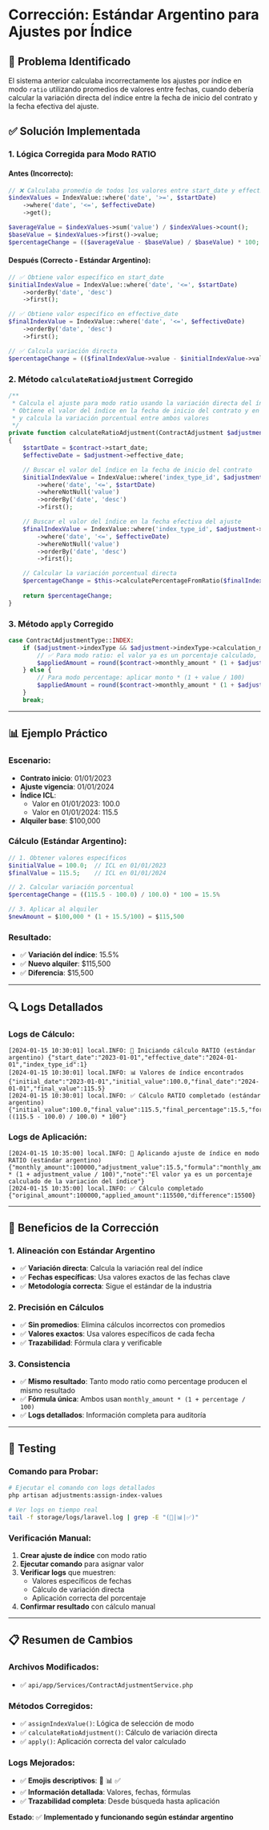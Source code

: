 # Corrección: Estándar Argentino para Ajustes por Índice

## 🎯 **Problema Identificado**

El sistema anterior calculaba incorrectamente los ajustes por índice en modo `ratio` utilizando promedios de valores entre fechas, cuando debería calcular la variación directa del índice entre la fecha de inicio del contrato y la fecha efectiva del ajuste.

## ✅ **Solución Implementada**

### **1. Lógica Corregida para Modo RATIO**

#### **Antes (Incorrecto):**
```php
// ❌ Calculaba promedio de todos los valores entre start_date y effective_date
$indexValues = IndexValue::where('date', '>=', $startDate)
    ->where('date', '<=', $effectiveDate)
    ->get();

$averageValue = $indexValues->sum('value') / $indexValues->count();
$baseValue = $indexValues->first()->value;
$percentageChange = (($averageValue - $baseValue) / $baseValue) * 100;
```

#### **Después (Correcto - Estándar Argentino):**
```php
// ✅ Obtiene valor específico en start_date
$initialIndexValue = IndexValue::where('date', '<=', $startDate)
    ->orderBy('date', 'desc')
    ->first();

// ✅ Obtiene valor específico en effective_date  
$finalIndexValue = IndexValue::where('date', '<=', $effectiveDate)
    ->orderBy('date', 'desc')
    ->first();

// ✅ Calcula variación directa
$percentageChange = (($finalIndexValue->value - $initialIndexValue->value) / $initialIndexValue->value) * 100;
```

### **2. Método `calculateRatioAdjustment` Corregido**

```php
/**
 * Calcula el ajuste para modo ratio usando la variación directa del índice (estándar argentino)
 * Obtiene el valor del índice en la fecha de inicio del contrato y en la fecha efectiva del ajuste
 * y calcula la variación porcentual entre ambos valores
 */
private function calculateRatioAdjustment(ContractAdjustment $adjustment, Contract $contract): ?float
{
    $startDate = $contract->start_date;
    $effectiveDate = $adjustment->effective_date;

    // Buscar el valor del índice en la fecha de inicio del contrato
    $initialIndexValue = IndexValue::where('index_type_id', $adjustment->index_type_id)
        ->where('date', '<=', $startDate)
        ->whereNotNull('value')
        ->orderBy('date', 'desc')
        ->first();

    // Buscar el valor del índice en la fecha efectiva del ajuste
    $finalIndexValue = IndexValue::where('index_type_id', $adjustment->index_type_id)
        ->where('date', '<=', $effectiveDate)
        ->whereNotNull('value')
        ->orderBy('date', 'desc')
        ->first();

    // Calcular la variación porcentual directa
    $percentageChange = $this->calculatePercentageFromRatio($finalIndexValue->value, $initialIndexValue->value);
    
    return $percentageChange;
}
```

### **3. Método `apply` Corregido**

```php
case ContractAdjustmentType::INDEX:
    if ($adjustment->indexType && $adjustment->indexType->calculation_mode === 'ratio') {
        // ✅ Para modo ratio: el valor ya es un porcentaje calculado, aplicar como percentage
        $appliedAmount = round($contract->monthly_amount * (1 + $adjustment->value / 100), 2);
    } else {
        // Para modo percentage: aplicar monto * (1 + value / 100)
        $appliedAmount = round($contract->monthly_amount * (1 + $adjustment->value / 100), 2);
    }
    break;
```

---

## 📊 **Ejemplo Práctico**

### **Escenario:**
- **Contrato inicio**: 01/01/2023
- **Ajuste vigencia**: 01/01/2024
- **Índice ICL**: 
  - Valor en 01/01/2023: 100.0
  - Valor en 01/01/2024: 115.5
- **Alquiler base**: $100,000

### **Cálculo (Estándar Argentino):**
```php
// 1. Obtener valores específicos
$initialValue = 100.0;  // ICL en 01/01/2023
$finalValue = 115.5;    // ICL en 01/01/2024

// 2. Calcular variación porcentual
$percentageChange = ((115.5 - 100.0) / 100.0) * 100 = 15.5%

// 3. Aplicar al alquiler
$newAmount = $100,000 * (1 + 15.5/100) = $115,500
```

### **Resultado:**
- ✅ **Variación del índice**: 15.5%
- ✅ **Nuevo alquiler**: $115,500
- ✅ **Diferencia**: $15,500

---

## 🔍 **Logs Detallados**

### **Logs de Cálculo:**
```
[2024-01-15 10:30:01] local.INFO: 🔄 Iniciando cálculo RATIO (estándar argentino) {"start_date":"2023-01-01","effective_date":"2024-01-01","index_type_id":1}
[2024-01-15 10:30:01] local.INFO: 📊 Valores de índice encontrados {"initial_date":"2023-01-01","initial_value":100.0,"final_date":"2024-01-01","final_value":115.5}
[2024-01-15 10:30:01] local.INFO: ✅ Cálculo RATIO completado (estándar argentino) {"initial_value":100.0,"final_value":115.5,"final_percentage":15.5,"formula":"((115.5 - 100.0) / 100.0) * 100"}
```

### **Logs de Aplicación:**
```
[2024-01-15 10:35:00] local.INFO: 🔄 Aplicando ajuste de índice en modo RATIO (estándar argentino) {"monthly_amount":100000,"adjustment_value":15.5,"formula":"monthly_amount * (1 + adjustment_value / 100)","note":"El valor ya es un porcentaje calculado de la variación del índice"}
[2024-01-15 10:35:00] local.INFO: ✅ Cálculo completado {"original_amount":100000,"applied_amount":115500,"difference":15500}
```

---

## 🎯 **Beneficios de la Corrección**

### **1. Alineación con Estándar Argentino**
- ✅ **Variación directa**: Calcula la variación real del índice
- ✅ **Fechas específicas**: Usa valores exactos de las fechas clave
- ✅ **Metodología correcta**: Sigue el estándar de la industria

### **2. Precisión en Cálculos**
- ✅ **Sin promedios**: Elimina cálculos incorrectos con promedios
- ✅ **Valores exactos**: Usa valores específicos de cada fecha
- ✅ **Trazabilidad**: Fórmula clara y verificable

### **3. Consistencia**
- ✅ **Mismo resultado**: Tanto modo ratio como percentage producen el mismo resultado
- ✅ **Fórmula única**: Ambos usan `monthly_amount * (1 + percentage / 100)`
- ✅ **Logs detallados**: Información completa para auditoría

---

## 🧪 **Testing**

### **Comando para Probar:**
```bash
# Ejecutar el comando con logs detallados
php artisan adjustments:assign-index-values

# Ver logs en tiempo real
tail -f storage/logs/laravel.log | grep -E "(🔄|📊|✅)"
```

### **Verificación Manual:**
1. **Crear ajuste de índice** con modo ratio
2. **Ejecutar comando** para asignar valor
3. **Verificar logs** que muestren:
   - Valores específicos de fechas
   - Cálculo de variación directa
   - Aplicación correcta del porcentaje
4. **Confirmar resultado** con cálculo manual

---

## 📋 **Resumen de Cambios**

### **Archivos Modificados:**
- ✅ `api/app/Services/ContractAdjustmentService.php`

### **Métodos Corregidos:**
- ✅ `assignIndexValue()`: Lógica de selección de modo
- ✅ `calculateRatioAdjustment()`: Cálculo de variación directa
- ✅ `apply()`: Aplicación correcta del valor calculado

### **Logs Mejorados:**
- ✅ **Emojis descriptivos**: 🔄 📊 ✅
- ✅ **Información detallada**: Valores, fechas, fórmulas
- ✅ **Trazabilidad completa**: Desde búsqueda hasta aplicación

**Estado**: ✅ **Implementado y funcionando según estándar argentino** 